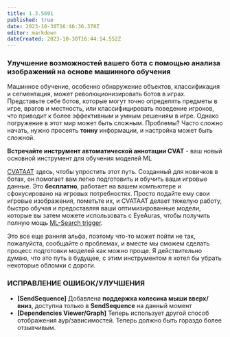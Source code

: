 ```yaml
---
title: 1.3.5691
published: true
date: 2023-10-30T16:46:36.378Z
editor: markdown
dateCreated: 2023-10-30T16:44:14.552Z
---
```

### Улучшение возможностей вашего бота с помощью анализа изображений на основе машинного обучения
Машинное обучение, особенно обнаружение объектов, классификация и сегментация, может революционизировать ботов в играх. Представьте себе ботов, которые могут точно определять предметы в игре, врагов и местность, или классифицировать поведение игроков, что приводит к более эффективным и умным решениям в игре. Однако погружение в этот мир может быть сложным. Проблемы? Часто сложно начать, нужно просеять **тонну** информации, и настройка может быть сложной.

**Встречайте инструмент автоматической аннотации CVAT** - ваш новый основной инструмент для обучения моделей ML

[CVATAAT](https://wiki.eyeauras.net/en/CVATAAT/getting-started) здесь, чтобы упростить этот путь. Созданный для новичков в ботах, он помогает вам легко подготовить и обучить ваши игровые данные. Это **бесплатно**, работает на вашем компьютере и сфокусировано на игровых потребностях. Просто подайте ему свои игровые изображения, пометьте их, и CVATAAT делает тяжелую работу, быстро обучая и предоставляя ваши оптимизированные модели, которые вы затем можете использовать с EyeAuras, чтобы получить полную мощь [ML-Search trigger](https://wiki.eyeauras.net/en/triggers/images/ai-search-trigger).

Это все еще ранняя альфа, поэтому что-то может пойти не так, пожалуйста, сообщайте о проблемах, и вместе мы сможем сделать процесс подготовки моделей как можно проще. Я действительно думаю, что это путь в будущее, с этим инструментом я хотел бы убрать некоторые обломки с дороги.

### ИСПРАВЛЕНИЕ ОШИБОК/УЛУЧШЕНИЯ
- **[SendSequence]** Добавлена **поддержка колесика мыши вверх/вниз**, доступна только в **SendSequence** на данный момент
- **[Dependencies Viewer/Graph]** Теперь использует другой способ отображения аур/зависимостей. Теперь должно быть гораздо более отзывчивым.